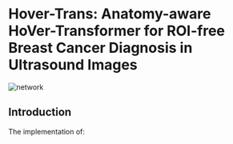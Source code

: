 # Hover-Trans: Anatomy-aware HoVer-Transformer for ROI-free Breast Cancer Diagnosis in Ultrasound Images
![network](https://github.com/yuhaomo/HoVerTrans/blob/main/network.png)
## Introduction
The implementation of:

